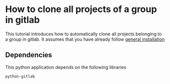 
# How to clone all projects of a group in gitlab

This tutorial introduces how to automatically clone all projects belonging to a group in gitlab. It assumes that you have already follow [general installation](general-installation.md)

## Dependencies
This python application depends on the following libraries

```bash
python-gitlab

```
